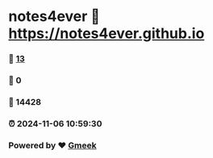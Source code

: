 # notes4ever :link: https://notes4ever.github.io 
### :page_facing_up: [13](https://notes4ever.github.io/tag.html) 
### :speech_balloon: 0 
### :hibiscus: 14428 
### :alarm_clock: 2024-11-06 10:59:30 
### Powered by :heart: [Gmeek](https://github.com/Meekdai/Gmeek)
